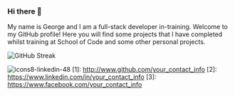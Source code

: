 ### Hi there 👋

My name is George and I am a full-stack developer in-training. Welcome to my GitHub profile! Here you will find some projects that I have completed whilst training at School of Code and some other personal projects.



![GitHub Streak](https://github-readme-streak-stats.herokuapp.com/?user=georgeussher)

![icons8-linkedin-48](https://github.com/georgeussher/georgeussher/assets/123481743/7536ea2c-9eac-4bca-aa6b-7e4b9abccf16)
[1]: http://www.github.com/your_contact_info
[2]: https://www.linkedin.com/in/your_contact_info
[3]: https://www.facebook.com/your_contact_info

<!--
**georgeussher/georgeussher** is a ✨ _special_ ✨ repository because its `README.md` (this file) appears on your GitHub profile.

Here are some ideas to get you started:

- 🔭 I’m currently working on ...
- 🌱 I’m currently learning ...
- 👯 I’m looking to collaborate on ...
- 🤔 I’m looking for help with ...
- 💬 Ask me about ...
- 📫 How to reach me: ...
- 😄 Pronouns: ...
- ⚡ Fun fact: ...
-->
